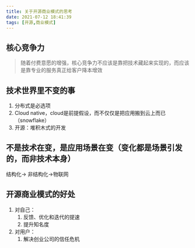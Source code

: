 ```yaml
---
title: 关于开源商业模式的思考
date: 2021-07-12 18:41:39
tags: [开源,商业模式]
---
```




## 核心竞争力

> 随着付费意愿的增强，核心竞争力不应该是靠把技术藏起来实现的，而应该是靠专业的服务真正给客户降本增效 

<!-- more -->

## 技术世界里不变的事

1. 分布式是必选项
2. Cloud native，cloud是前提假设，而不仅仅是把应用搬到云上而已（snowflake）
3. 开源：堆积木式的开发

## 不是技术在变，是应用场景在变（变化都是场景引发的，而非技术本身）

结构化-> 非结构化->物联网

## 开源商业模式的好处

1. 对自己：
   1. 反馈、优化和迭代的提速
   2. 提升知名度
2. 对用户：
   1. 解决创业公司的信任危机
